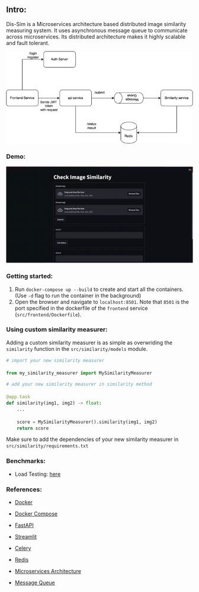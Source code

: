## Intro:
Dis-Sim is a Microservices architecture based distributed image similarity measuring system. It uses asynchronous message queue to communicate across microservices. Its distributed architecture makes it highly scalable and fault tolerant.

![architecture](./artifacts/architecture.png)



### Demo:
![myfile](./artifacts/streamlit-frontend-2022-06-08-16-06-21.gif)


### Getting started:
1. Run `docker-compose up --build` to create and start all the containers. (Use `-d` flag to run the container in the background)
2. Open the browser and navigate to `localhost:8501`. Note that `8501` is the port specified in the dockerfile of the `frontend` service (`src/frontend/Dockerfile`).


### Using custom similarity measurer:
Adding a custom similarity measurer is as simple as overwriding the `similarity` function in the `src/similarity/models` module.
```python
# import your new similarity measurer

from my_similarity_measurer import MySimilarityMeasurer
```

```python
# add your new similarity measurer in similarity method

@app.task
def similarity(img1, img2) -> float:
    ...

    score = MySimilarityMeasurer().similarity(img1, img2)
    return score
```

Make sure to add the dependencies of your new similarity measurer in `src/similarity/requirements.txt`

### Benchmarks:
- Load Testing: [here](./test/load_test)


### References:
- [Docker](https://www.docker.com/)
- [Docker Compose](https://docs.docker.com/compose/install/)
- [FastAPI](https://fastapi.tiangolo.com/)
- [Streamlit](https://streamlit.io/)
- [Celery](https://celery.readthedocs.io/en/latest/)
- [Redis](https://redis.io/)

- [Microservices Architecture](https://en.wikipedia.org/wiki/Microservice)
- [Message Queue](https://en.wikipedia.org/wiki/Message_queue)
 